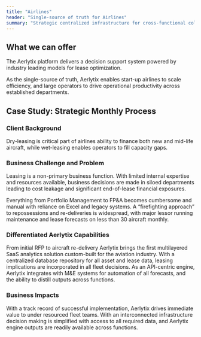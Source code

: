 ```yaml
---
title: "Airlines"
header: "Single-source of truth for Airlines"
summary: "Strategic centralized infrastructure for cross-functional collaboration in fleet management and holistic evaluation in new aircraft sourcing"
---
```


<article class="section__product section__spacing-3">
  <div class="container">
  <div class="row gx-lg-5">
    <div class="col-md-5">
      <h2 class="h1">What we can offer</h2>
    </div>
    <div class="card col-md-7">
      <p>The Aerlytix platform delivers a decision support system powered by industry leading models for lease optimization.</p>
      <p>As the single-source of truth, Aerlytix enables start-up airlines to scale efficiency, and large operators to drive operational productivity across established departments.</p> 
    </div>
  </div>
  </div>
</article>

<article class="section__product section__spacing-3">
  <div class="container">
  <div class="row gx-lg-5">
    <div class="col-md-5">
      <h2 class="h1">Case Study: Strategic Monthly Process </h2>
    </div>
    <div class="card col-md-7">
      <h3>Client Background</h3>
      <p>Dry-leasing is critical part of airlines ability to finance both new and mid-life aircraft, while wet-leasing enables operators to fill capacity gaps.</p>
      <h3>Business Challenge and Problem</h3>
      <p>Leasing is a non-primary business function. With limited internal expertise and resources available, business decisions are made in siloed departments leading to cost leakage and significant end-of-lease financial exposures.</p>
      <p>Everything from Portfolio Management to FP&A becomes cumbersome and manual with reliance on Excel and legacy systems. A “firefighting approach” to repossessions and re-deliveries is widespread, with major lessor running maintenance and lease forecasts on less than 30 aircraft monthly.</p>
      <h3>Differentiated Aerlytix Capabilities</h3>
      <p>From initial RFP to aircraft re-delivery Aerlytix brings the first multilayered SaaS analytics solution custom-built for the aviation industry​. With a centralized database repository for all asset and lease data​, leasing implications are incorporated in all fleet decisions. As an API-centric engine, Aerlytix integrates with M&E systems for automation of all forecasts, and the ability to distill outputs across functions.</p>
      <h3>Business Impacts</h3>
      <p>With a track record of successful implementation, Aerlytix drives immediate value to under resourced fleet teams. With an interconnected infrastructure decision making is simplified with access to all required data, and Aerlytix engine outputs are readily available across functions.</p>
    </div>
  </div>
  </div>
</article>
